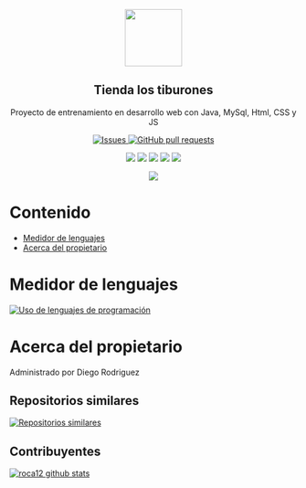 

<p align="center">
 <img width="100px" src="https://www.iconsdb.com/icons/preview/royal-blue/code-xxl.png" align="center"  />
 <h2 align="center">Tienda los tiburones</h2>
 <p align="center">Proyecto de entrenamiento en desarrollo web con Java, MySql, Html, CSS y JS</p>
</p>
  <p align="center">
    <a href="https://github.com/roca12/GxEquipoXCiclo3/issues">
      <img alt="Issues" src="https://img.shields.io/github/issues/roca12/GxEquipoXCiclo3?color=0088ff" />
    </a>
    <a href="https://github.com/roca12/GxEquipoXCiclo3/pulls">
      <img alt="GitHub pull requests" src="https://img.shields.io/github/issues-pr/roca12/GxEquipoXCiclo3?color=0088ff" />
    </a>
    <br />
  </p>
   <p align="center">
      <img  src="https://img.shields.io/github/languages/count/roca12/GxEquipoXCiclo3?label=Lenguajes&color=yellow" />
      <img  src="https://img.shields.io/github/repo-size/roca12/GxEquipoXCiclo3?color=important" />
      <img  src="https://img.shields.io/github/last-commit/roca12/GxEquipoXCiclo3">
      <img  src="https://img.shields.io/github/contributors/roca12/GxEquipoXCiclo3?color=blueviolet" />
      <img  src="https://img.shields.io/github/languages/code-size/roca12/GxEquipoXCiclo3" />
  </p>
  <p align="center">
      <img  src="https://img.shields.io/badge/JAVA 11-informational?style=flat&logo=java&logoColor=white&color=orange" />
    <br />
  </p>
</p>

# Contenido

- [Medidor de lenguajes](#medidor-de-lenguajes)
- [Acerca del propietario](#acerca-del-propietario)


# Medidor de lenguajes
[![Uso de lenguajes de programación](https://github-readme-stats.vercel.app/api/top-langs/?username=roca12)](https://github.com/roca12/GxEquipoXCiclo3)

# Acerca del propietario
Administrado por Diego Rodriguez


## Repositorios similares
[![Repositorios similares](https://github-readme-stats.vercel.app/api/pin/?username=roca12&repo=GxEquipoXCiclo3)](https://github.com/roca12/GxEquipoXCiclo3)


## Contribuyentes
[![roca12 github stats](https://github-readme-stats.vercel.app/api?username=roca12&show_icons=true&hide=stars,issues&theme=darcula)](https://github.com/roca12/GxEquipoXCiclo3)

